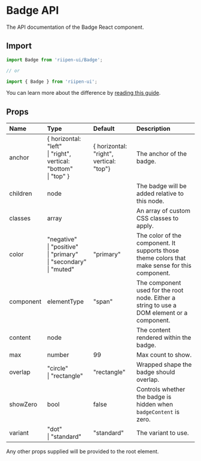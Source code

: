 <!--- This documentation is automatically generated, do not try to edit it. -->

# Badge API

<p class="description">The API documentation of the Badge React component.</p>

## Import

```js
import Badge from 'riipen-ui/Badge';

// or

import { Badge } from 'riipen-ui';
```

You can learn more about the difference by [reading this guide](/guides/bundle-size).

## Props

| Name | Type | Default | Description |
|:-----|:-----|:--------|:------------|
| <span class="prop-name">anchor</span> | <span class="prop-type">{ horizontal: "left"<br>&#124;&nbsp;"right", vertical: "bottom"<br>&#124;&nbsp;"top" }</span> | <span class="prop-default">{  horizontal: "right",  vertical: "top"}</span> | The anchor of the badge. |
| <span class="prop-name">children</span> | <span class="prop-type">node</span> |  | The badge will be added relative to this node. |
| <span class="prop-name">classes</span> | <span class="prop-type">array</span> |  | An array of custom CSS classes to apply. |
| <span class="prop-name">color</span> | <span class="prop-type">"negative"<br>&#124;&nbsp;"positive"<br>&#124;&nbsp;"primary"<br>&#124;&nbsp;"secondary"<br>&#124;&nbsp;"muted"</span> | <span class="prop-default">"primary"</span> | The color of the component. It supports those theme colors that make sense for this component. |
| <span class="prop-name">component</span> | <span class="prop-type">elementType</span> | <span class="prop-default">"span"</span> | The component used for the root node. Either a string to use a DOM element or a component. |
| <span class="prop-name">content</span> | <span class="prop-type">node</span> |  | The content rendered within the badge. |
| <span class="prop-name">max</span> | <span class="prop-type">number</span> | <span class="prop-default">99</span> | Max count to show. |
| <span class="prop-name">overlap</span> | <span class="prop-type">"circle"<br>&#124;&nbsp;"rectangle"</span> | <span class="prop-default">"rectangle"</span> | Wrapped shape the badge should overlap. |
| <span class="prop-name">showZero</span> | <span class="prop-type">bool</span> | <span class="prop-default">false</span> | Controls whether the badge is hidden when `badgeContent` is zero. |
| <span class="prop-name">variant</span> | <span class="prop-type">"dot"<br>&#124;&nbsp;"standard"</span> | <span class="prop-default">"standard"</span> | The variant to use. |


Any other props supplied will be provided to the root element.